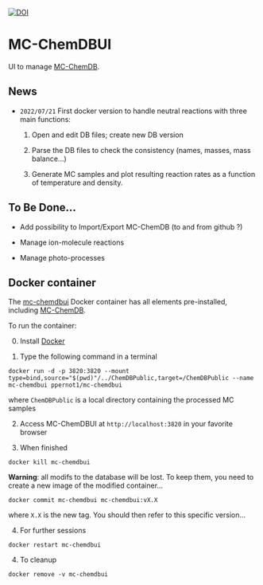 [![DOI](https://zenodo.org/badge/515063130.svg)](https://zenodo.org/badge/latestdoi/515063130)

# MC-ChemDBUI

UI to manage [MC-ChemDB](https://github.com/ppernot/MC-ChemDB).

## News

* `2022/07/21` First docker version to handle neutral reactions with three main functions:

    1. Open and edit DB files; create new DB version

    2. Parse the DB files to check the consistency (names, masses, mass balance...)
    
    3. Generate MC samples and plot resulting reaction rates as a function of temperature
    and density.
    
## To Be Done...

* Add possibility to Import/Export MC-ChemDB (to and from github ?)

* Manage ion-molecule reactions

* Manage photo-processes


## Docker container

The [mc-chemdbui](https://hub.docker.com/repository/docker/ppernot1/mc-chemdbui)
Docker container has all elements pre-installed, including [MC-ChemDB](https://github.com/ppernot/MC-ChemDB).

To run the container:

0. Install [Docker](https://www.docker.com/products/docker-desktop)

1. Type the following command in a terminal
```
docker run -d -p 3820:3820 --mount type=bind,source="$(pwd)"/../ChemDBPublic,target=/ChemDBPublic --name mc-chemdbui ppernot1/mc-chemdbui
```
where `ChemDBPublic` is a local directory containing the processed MC samples

2. Access MC-ChemDBUI at `http://localhost:3820` in your favorite browser

3. When finished
```
docker kill mc-chemdbui
```
__Warning__: all modifs to the database will be lost. To keep them,
you need to create a new image of the modified container...
```
docker commit mc-chemdbui mc-chemdbui:vX.X
```
where `X.X` is the new tag. 
You should then refer to this specific version... 

4. For further sessions
```
docker restart mc-chemdbui
```

4. To cleanup
```
docker remove -v mc-chemdbui
```
